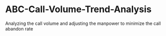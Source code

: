 # ABC-Call-Volume-Trend-Analysis
Analyzing the call volume and adjusting the manpower to minimize the call abandon rate
